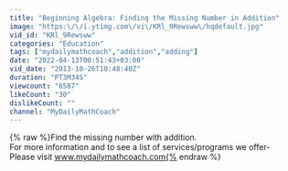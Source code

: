 ```yaml
---
title: "Beginning Algebra: Finding the Missing Number in Addition"
image: "https:\/\/i.ytimg.com\/vi\/KRl_9Rewsww\/hqdefault.jpg"
vid_id: "KRl_9Rewsww"
categories: "Education"
tags: ["mydailymathcoach","addition","adding"]
date: "2022-04-13T00:51:43+03:00"
vid_date: "2013-10-26T10:48:40Z"
duration: "PT3M34S"
viewcount: "6587"
likeCount: "30"
dislikeCount: ""
channel: "MyDailyMathCoach"
---
```

{% raw %}Find the missing number with addition.<br />For more information and to see a list of services/programs we offer-<br />Please visit www.mydailymathcoach.com{% endraw %}
